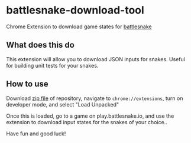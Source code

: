 # battlesnake-download-tool
Chrome Extension to download game states for [battlesnake](https://play.battlesnake.io)

## What does this do

This extension will allow you to download JSON inputs for snakes. Useful for building unit tests for your snakes.

## How to use

Download [zip file](https://github.com/cbinners/battlesnake-download-tool/archive/master.zip) of repository, navigate to `chrome://extensions`, turn on developer mode, and select "Load Unpacked"

Once this is loaded, go to a game on play.battlesnake.io, and use the extension to download input states for the snakes of your choice..

Have fun and good luck!
